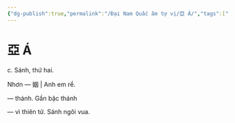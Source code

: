 ```yaml
---
{"dg-publish":true,"permalink":"/Đại Nam Quấc âm tự vị/亞 Á/","tags":["âm-tự-vị"],"created":"2025-08-16T13:46:42.575+07:00"}
---
```


# 亞 Á

c. Sánh, thứ hai.


Nhơn — 姻 | Anh em rể.

— thánh. Gần bậc thánh

— vì thiên tử. Sánh ngôi vua.